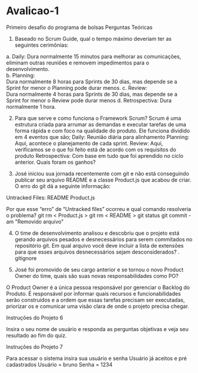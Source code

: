 # Avalicao-1
Primeiro desafio do programa de bolsas Perguntas Teóricas

1. Baseado no Scrum Guide, qual o tempo máximo deveriam ter as seguintes 
cerimônias:  
  
a. Daily: 
Dura normalmente 15 minutos para melhorar as comunicações, eliminam outras reuniões e removem impedimentos para o desenvolvimento.  
b. Planning:  
Dura normalmente 8 horas para Sprints de 30 dias, mas depende se a Sprint for menor o Planning pode durar menos.
c. Review:  
Dura normalmente 4 horas para Sprints de 30 dias, mas depende se a Sprint for menor o Review  pode durar menos
d. Retrospectiva: 
Dura normalmente 1 hora.

2. Para que serve e como funciona o Framework Scrum? 
Scrum é uma estrutura criada para arrumar as demandas e executar tarefas de uma forma rápida e com foco na qualidade do produto. Ele funciona dividido em 4 eventos que são;
Daily: Reunião diária para alinhamento
Planning:  Aqui, acontece o planejamento de cada sprint.
Review:  Aqui, verificamos se o que foi feito está de acordo com os requisitos do produto
Retrospectiva: Com base em tudo que foi aprendido no ciclo anterior. Quais foram os ganhos?

3. José iniciou sua jornada recentemente com git e não está conseguindo 
publicar seu arquivo README e a classe Product.js que acabou de criar. O 
erro do git dá a seguinte informação: 
 
Untracked Files: 
README 
Product.js 
 
Por que esse “erro” de “Untracked files” ocorreu e qual comando resolveria 
o problema? 
git rm < Product.js >
git rm < README >
git status
git commit -am "Removido arquivo"

4. O time de desenvolvimento analisou e descobriu que o projeto está gerando 
arquivos pesados e desnecessários para serem commitados no repositório 
git. Em qual arquivo você deve incluir a lista de extensões para que esses 
arquivos desnecessários sejam desconsiderados? 
. gitignore

5. José foi promovido de seu cargo anterior e se tornou o novo Product Owner 
do time, quais são suas novas responsabilidades como PO?

O Product Owner é a única pessoa responsável por gerenciar o Backlog do Produto. É responsável por informar quais recursos e funcionabilidades serão construídos e a ordem que essas tarefas precisam ser executadas, priorizar os e comunicar uma visão clara de onde o projeto precisa chegar.

Instruções do Projeto 6

Insira o seu nome de usuário e responda as perguntas objetivas e veja seu resultado ao fim do quiz.

Instruções do Projeto 7

Para acessar o sistema insira sua usuário e senha 
Usuário já aceitos e pré cadastrados 
Usuário = bruno
Senha = 1234
